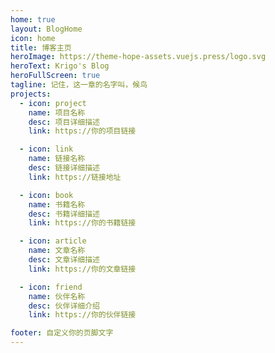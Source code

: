 ```yaml
---
home: true
layout: BlogHome
icon: home
title: 博客主页
heroImage: https://theme-hope-assets.vuejs.press/logo.svg
heroText: Krigo's Blog
heroFullScreen: true
tagline: 记住，这一章的名字叫，候鸟
projects:
  - icon: project
    name: 项目名称
    desc: 项目详细描述
    link: https://你的项目链接

  - icon: link
    name: 链接名称
    desc: 链接详细描述
    link: https://链接地址

  - icon: book
    name: 书籍名称
    desc: 书籍详细描述
    link: https://你的书籍链接

  - icon: article
    name: 文章名称
    desc: 文章详细描述
    link: https://你的文章链接

  - icon: friend
    name: 伙伴名称
    desc: 伙伴详细介绍
    link: https://你的伙伴链接

footer: 自定义你的页脚文字
---
```


